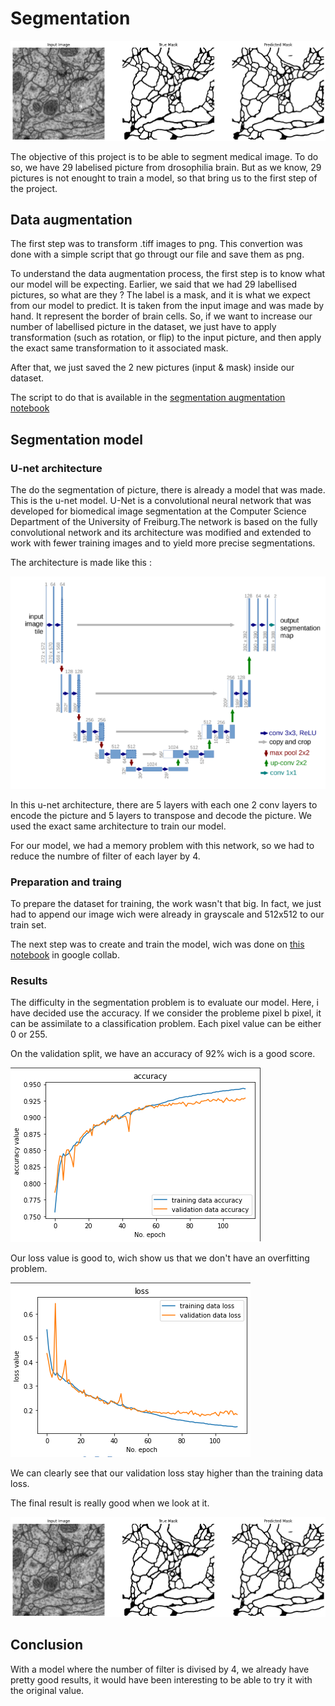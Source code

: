 # Segmentation

![entete](pictures/segmentation.png)

The objective of this project is to be able to segment medical image. To do so, we have 29 labelised picture from drosophilia brain. But as we know, 29 pictures is not enought to train a model, so that bring us to the first step of the project.

## Data augmentation

The first step was to transform .tiff images to png. This convertion was done with a simple script that go througt our file and save them as png.

To understand the data augmentation process, the first step is to know what our model will be expecting. Earlier, we said that we had 29 labellised pictures, so what are they ? 
The label is a mask, and it is what we expect from our model to predict. It is taken from the input image and was made by hand. It represent the border of brain cells. So, if we want to increase our number of labellised picture in the dataset, we just have to apply transformation (such as rotation, or flip) to the input picture, and then apply the exact same transformation to it associated mask.

After that, we just saved the 2 new pictures (input & mask) inside our dataset.

The script to do that is available in the [segmentation augmentation notebook](segmentation_augmentation.ypynb)

## Segmentation model

### U-net architecture

The do the segmentation of picture, there is already a model that was made. This is the u-net model.
U-Net is a convolutional neural network that was developed for biomedical image segmentation at the Computer Science Department of the University of Freiburg.The network is based on the fully convolutional network and its architecture was modified and extended to work with fewer training images and to yield more precise segmentations.
 
The architecture is made like this :

![unet](pictures/unet.png)

In this  u-net architecture, there are 5 layers with each one 2 conv layers to encode the picture and 5 layers to transpose and decode the picture. We used the exact same architecture to train our model.

For our model, we had a memory problem with this network, so we had to reduce the numbre of filter of each layer by 4.


### Preparation and traing

To prepare the dataset for training, the work wasn't that big. In fact, we just had to append our image wich were already in grayscale and 512x512 to our train set.

The next step was to create and train the model, wich was done on [this notebook](segmentation_model.ypynb) in google collab.

### Results

The difficulty in the segmentation problem is to evaluate our model. Here, i have decided use the accuracy. If we consider the probleme pixel b pixel, it can be assimilate to a classification problem. Each pixel value can be either 0 or 255.

On the validation split, we have an accuracy of 92% wich is a good score.

![val_accuracy](pictures/acc.png)

Our loss value is good to, wich show us that we don't have an overfitting problem. 

![val_loss](pictures/loss.png)

We can clearly see that our validation loss stay higher than the training data loss.

The final result is really good when we look at it.

![final_data](pictures/segmentation.png)

## Conclusion

With a model where the number of filter is divised by 4, we already have pretty good results, it would have been interesting to be able to try it with the original value.


